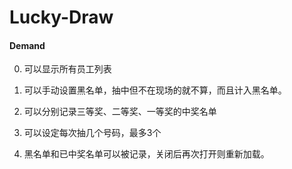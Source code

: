 # Lucky-Draw

#### Demand

0. 可以显示所有员工列表


1. 可以手动设置黑名单，抽中但不在现场的就不算，而且计入黑名单。


2. 可以分别记录三等奖、二等奖、一等奖的中奖名单


3. 可以设定每次抽几个号码，最多3个


4. 黑名单和已中奖名单可以被记录，关闭后再次打开则重新加载。


